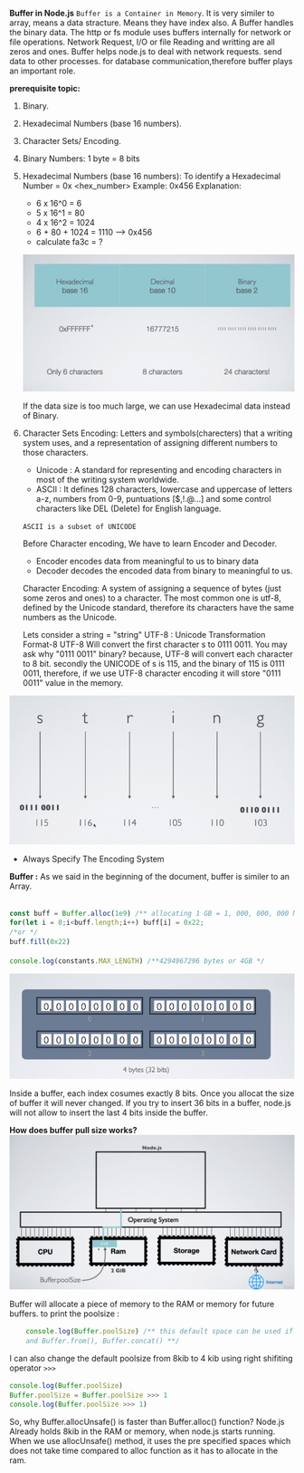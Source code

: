 __Buffer in Node.js__
`Buffer is a Container in Memory`. It is very similer to array, means a data stracture. Means they have index also. 
A Buffer handles the binary data. The http or fs module uses buffers internally for network or file operations.
Network Request, I/O or file Reading and writting are all zeros and ones. Buffer helps node.js to deal with network requests.
send data to other processes. for database communication,therefore buffer plays an important role. 


__prerequisite topic:__
1. Binary. 
2. Hexadecimal Numbers (base 16 numbers).
3. Character Sets/ Encoding.

1. Binary Numbers:
   1 byte = 8 bits

2. Hexadecimal Numbers (base 16 numbers):
    To identify a Hexadecimal Number = 0x <hex_number>
    Example: 0x456
    Explanation: 
    - 6 x 16^0 = 6
    - 5 x 16^1 = 80
    - 4 x 16^2 = 1024
    - 6 + 80 + 1024 = 1110 --> 0x456 
    - calculate fa3c = ?


    ![alt text](./public/image.png)

    If the data size is too much large, we can use Hexadecimal data instead of Binary. 

3. Character Sets Encoding: Letters and symbols(charecters) that a writing system uses, and a representation of assigning different numbers
    to those characters.
    - Unicode : A standard for representing and encoding characters in most of the writing system worldwide.
    - ASCII : It defines 128 characters, lowercase and uppercase of letters a-z, numbers from 0-9, puntuations [$,!.@...]
    and some control characters like DEL (Delete) for English language. 

    `ASCII is a subset of UNICODE`

    Before Character encoding, We have to learn Encoder and Decoder. 
    - Encoder encodes data from meaningful to us to binary data
    - Decoder decodes the encoded data from binary to meaningful to us. 

    Character Encoding: A system of assigning a sequence of bytes (just some zeros and ones) to a character. The most common one is utf-8,
    defined by the Unicode standard, therefore its characters have the same numbers as the Unicode. 

    Lets consider a string = "string"
    UTF-8 : Unicode Transformation Format-8
    UTF-8 Will convert the first character s  to 0111 0011. You may ask why  "0111 0011" binary? because, UTF-8 will convert  each character
    to 8 bit. secondly the UNICODE of s is 115, and the binary of 115 is  0111 0011, therefore, if we use UTF-8 character encoding it will store "0111 0011" value in the memory. 

![alt text](./public/string.png)

- Always Specify The Encoding System


__Buffer :__
As we said in the beginning of the document, buffer is similer to an Array. 

```javaScript

const buff = Buffer.alloc(1e9) /** allocating 1 GB = 1, 000, 000, 000 Mega Bytes spaces in the RAM or memory*/
for(let i = 0;i<buff.length;i++) buff[i] = 0x22;
/*or */
buff.fill(0x22)

console.log(constants.MAX_LENGTH) /**4294967296 bytes or 4GB */
```

![alt text](./public/buffer.png) 

Inside a buffer, each index cosumes exactly 8 bits. Once you allocat the size of buffer it will never changed. If you try to 
insert 36 bits in a buffer, node.js will not allow to insert the last 4 bits inside the buffer. 


__How does buffer pull size works?__ 
![alt text](./public/bufferpullsize.png)

Buffer will allocate a piece of memory to the RAM or memory for future buffers. 
to print the poolsize :

```javaScript
    console.log(Buffer.poolSize) /** this default space can be used if you use Buffer.allocUnsafe(...)
    and Buffer.from(), Buffer.concat() **/
```

I can also change the default poolsize from 8kib to 4 kib using right shifiting operator `>>>`

```javaScript
console.log(Buffer.poolSize) 
Buffer.poolSize = Buffer.poolSize >>> 1 
console.log(Buffer.poolSize >>> 1)

```
So, why Buffer.allocUnsafe() is faster than Buffer.alloc() function? 
Node.js Already holds 8kib in the RAM or memory, when node.js starts running. When we use allocUnsafe() method,
it uses the pre specified spaces which does not take time compared to alloc function as it has to allocate in the ram.
